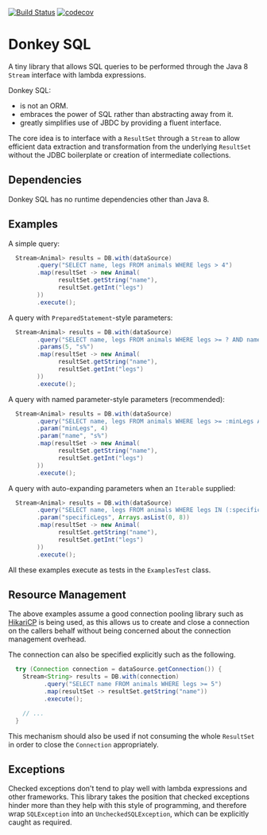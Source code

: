 [![Build Status](https://travis-ci.org/vyadh/donkeysql.svg?branch=master)](https://travis-ci.org/vyadh/donkeysql)
[![codecov](https://codecov.io/gh/vyadh/donkeysql/branch/master/graph/badge.svg)](https://codecov.io/gh/vyadh/donkeysql)

Donkey SQL
==========

A tiny library that allows SQL queries to be performed through the Java 8 `Stream`
interface with lambda expressions.

Donkey SQL:
* is not an ORM.  
* embraces the power of SQL rather than abstracting away from it.  
* greatly simplifies use of JBDC by providing a fluent interface.  

The core idea is to interface with a `ResultSet` through a `Stream` to allow
efficient data extraction and transformation from the underlying `ResultSet`
without the JDBC boilerplate or creation of intermediate collections.

Dependencies
------------

Donkey SQL has no runtime dependencies other than Java 8.

Examples
--------

A simple query:

```java
  Stream<Animal> results = DB.with(dataSource)
        .query("SELECT name, legs FROM animals WHERE legs > 4")
        .map(resultSet -> new Animal(
              resultSet.getString("name"),
              resultSet.getInt("legs")
        ))
        .execute();
```

A query with `PreparedStatement`-style parameters:

```java
  Stream<Animal> results = DB.with(dataSource)
        .query("SELECT name, legs FROM animals WHERE legs >= ? AND name LIKE ?")
        .params(5, "s%")
        .map(resultSet -> new Animal(
              resultSet.getString("name"),
              resultSet.getInt("legs")
        ))
        .execute();
```

A query with named parameter-style parameters (recommended):

```java
  Stream<Animal> results = DB.with(dataSource)
        .query("SELECT name, legs FROM animals WHERE legs >= :minLegs AND name LIKE :name")
        .param("minLegs", 4)
        .param("name", "s%")
        .map(resultSet -> new Animal(
              resultSet.getString("name"),
              resultSet.getInt("legs")
        ))
        .execute();
```

A query with auto-expanding parameters when an `Iterable` supplied:

```java
  Stream<Animal> results = DB.with(dataSource)
        .query("SELECT name, legs FROM animals WHERE legs IN (:specificLegs)")
        .param("specificLegs", Arrays.asList(0, 8))
        .map(resultSet -> new Animal(
              resultSet.getString("name"),
              resultSet.getInt("legs")
        ))
        .execute();
```

All these examples execute as tests in the `ExamplesTest` class. 

Resource Management
-------------------

The above examples assume a good connection pooling library such as [HikariCP][1] is being
used, as this allows us to create and close a connection on the callers behalf without being
concerned about the connection management overhead.

The connection can also be specified explicitly such as the following.

```java
  try (Connection connection = dataSource.getConnection()) {
    Stream<String> results = DB.with(connection)
          .query("SELECT name FROM animals WHERE legs >= 5")
          .map(resultSet -> resultSet.getString("name"))
          .execute();

    // ...
  }
```

This mechanism should also be used if not consuming the whole `ResultSet` in order to
close the `Connection` appropriately.

Exceptions
----------

Checked exceptions don't tend to play well with lambda expressions and other frameworks.
This library takes the position that checked exceptions hinder more than they help with
this style of programming, and therefore wrap `SQLException` into an
`UncheckedSQLException`, which can be explicitly caught as required.


[1]: https://github.com/brettwooldridge/HikariCP
